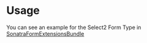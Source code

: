 Usage
=====

You can see an example for the Select2 Form Type in [SonatraFormExtensionsBundle](https://github.com/sonatra/SonatraFormExtensionsBundle/blob/master/Form/Extension/AbstractSelect2TypeExtension.php)
